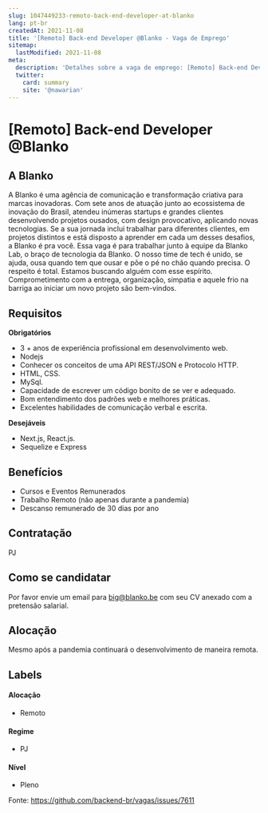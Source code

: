 ```yaml
---
slug: 1047449233-remoto-back-end-developer-at-blanko
lang: pt-br
createdAt: 2021-11-08
title: '[Remoto] Back-end Developer @Blanko - Vaga de Emprego'
sitemap:
  lastModified: 2021-11-08
meta:
  description: 'Detalhes sobre a vaga de emprego: [Remoto] Back-end Developer @Blanko'
  twitter:
    card: summary
    site: '@nawarian'
---
```


# [Remoto] Back-end Developer @Blanko

## A Blanko
A Blanko é uma agência de comunicação e transformação criativa para marcas inovadoras.
Com sete anos de atuação junto ao ecossistema de inovação do Brasil, atendeu inúmeras startups e grandes clientes desenvolvendo projetos ousados, com design provocativo, aplicando novas tecnologias.
Se a sua jornada inclui trabalhar para diferentes clientes, em projetos distintos e está disposto a aprender em cada um desses desafios, a Blanko é pra você.
Essa vaga é para trabalhar junto à equipe da Blanko Lab, o braço de tecnologia da Blanko.
O nosso time de tech é unido, se ajuda, ousa quando tem que ousar e põe o pé no chão quando precisa. O respeito é total. Estamos buscando alguém com esse espírito.
Comprometimento com a entrega, organização, simpatia e aquele frio na barriga ao iniciar um novo projeto são bem-vindos.


## Requisitos

**Obrigatórios**
* 3 + anos de experiência profissional em desenvolvimento web.
* Nodejs
* Conhecer os conceitos de uma API REST/JSON e Protocolo HTTP.
* HTML, CSS.
* MySql.
* Capacidade de escrever um código bonito de se ver e adequado.
* Bom entendimento dos padrões web e melhores práticas.
* Excelentes habilidades de comunicação verbal e escrita.

**Desejáveis**
* Next.js, React.js. 
* Sequelize e Express


## Benefícios

* Cursos e Eventos Remunerados
* Trabalho Remoto (não apenas durante a pandemia)
* Descanso remunerado de 30 dias por ano

## Contratação

PJ

## Como se candidatar

Por favor envie um email para big@blanko.be com seu CV anexado com a pretensão salarial.

## Alocação

Mesmo após a pandemia continuará o desenvolvimento de maneira remota.

## Labels
<!-- retire os labels que não fazem sentido à vaga -->

#### Alocação
- Remoto

#### Regime
- PJ

#### Nível
- Pleno

Fonte: https://github.com/backend-br/vagas/issues/7611
